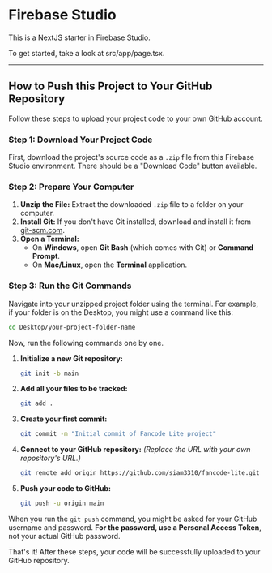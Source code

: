 # Firebase Studio

This is a NextJS starter in Firebase Studio.

To get started, take a look at src/app/page.tsx.

---

## How to Push this Project to Your GitHub Repository

Follow these steps to upload your project code to your own GitHub account.

### Step 1: Download Your Project Code

First, download the project's source code as a `.zip` file from this Firebase Studio environment. There should be a "Download Code" button available.

### Step 2: Prepare Your Computer

1.  **Unzip the File:** Extract the downloaded `.zip` file to a folder on your computer.
2.  **Install Git:** If you don't have Git installed, download and install it from [git-scm.com](https://git-scm.com/).
3.  **Open a Terminal:**
    *   On **Windows**, open **Git Bash** (which comes with Git) or **Command Prompt**.
    *   On **Mac/Linux**, open the **Terminal** application.

### Step 3: Run the Git Commands

Navigate into your unzipped project folder using the terminal. For example, if your folder is on the Desktop, you might use a command like this:
```bash
cd Desktop/your-project-folder-name
```

Now, run the following commands one by one.

1.  **Initialize a new Git repository:**
    ```bash
    git init -b main
    ```

2.  **Add all your files to be tracked:**
    ```bash
    git add .
    ```

3.  **Create your first commit:**
    ```bash
    git commit -m "Initial commit of Fancode Lite project"
    ```

4.  **Connect to your GitHub repository:**
    *(Replace the URL with your own repository's URL.)*
    ```bash
    git remote add origin https://github.com/siam3310/fancode-lite.git
    ```

5.  **Push your code to GitHub:**
    ```bash
    git push -u origin main
    ```

When you run the `git push` command, you might be asked for your GitHub username and password. **For the password, use a Personal Access Token**, not your actual GitHub password.

That's it! After these steps, your code will be successfully uploaded to your GitHub repository.

